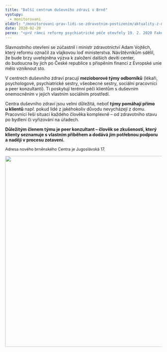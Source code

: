 ```yaml
---
title: "Další centrum duševního zdraví v Brně"
vystupy:
  - monitorovani
oldUrl: "/monitorovani-prav-lidi-se-zdravotnim-postizenim/aktuality-z-monitorovani/aktuality-z-monitorovani-2020/dalsi-centrum-dusevniho-zdravi-v-brne/"
date: 2020-02-20
perex: "<p>V rámci reformy psychiatrické péče otevřely 19. 2. 2020 Fakultní nemocnice Brno a organizace Práh jižní Morava, z.ú. v Brně již druhé centrum duševního zdraví. </p>"
---
```


<!-- imported from the old website -->

<p>Slavnostního otevření se zúčastnil i ministr zdravotnictví Adam Vojtěch, který reformu označil za vlajkovou loď ministerstva. Návštěvníkům sdělil, že bude brzy uveřejněna výzva k založení dalších devíti center, do budoucna by jich po České republice s přispěním financí z Evropské unie mělo vzniknout sto.</p> <p>V centrech duševního zdraví pracují <b>mezioborové týmy odborníků</b> (lékaři, psychologové, psychiatrické sestry, všeobecné sestry, sociální pracovníci a peer konzultanti). Ti poskytují terénní péči klientům s duševním onemocněním v jejich vlastním sociálním prostředí.</p> <p>Centra duševního zdraví jsou velmi důležitá, neboť <b>týmy pomáhají přímo u klientů</b> např. pokud lidé z jakéhokoliv důvodu nevycházejí z domu. Pracovníci řeší situaci každého člověka komplexně – od zdravotního stavu po bydlení či vyřizování na úřadech.</p> <p><b>Důležitým členem týmu je peer konzultant – člověk se zkušeností, který klienty seznamuje s vlastním příběhem a dodává jim potřebnou podporu a naději v procesu zotavení. </b></p> <p><span style="font-size: 12.8px;">Adresa nového brněnského Centra je Jugoslávská 17.</span></p><p><img src="https://www.ochrance.cz/uploads/RTEmagicC_2020-02-19_centrum-DZ.jpg.jpg" width="630" height="612" alt="" /></p>
